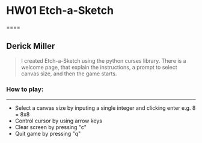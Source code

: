 # HW01 Etch-a-Sketch
====
## Derick Miller 

> I created Etch-a-Sketch using the python curses library. There is a welcome page, that explain the instructions, a prompt to select canvas size, and then the game starts.

### How to play:
***
* Select a canvas size by inputing a single integer and clicking enter e.g. 8 = 8x8
* Control cursor by using arrow keys
* Clear screen by pressing "c"
* Quit game by pressing "q"